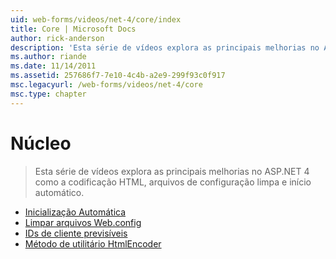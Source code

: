 ```yaml
---
uid: web-forms/videos/net-4/core/index
title: Core | Microsoft Docs
author: rick-anderson
description: 'Esta série de vídeos explora as principais melhorias no ASP.NET 4 como a codificação HTML, arquivos de configuração limpa e início automático.'
ms.author: riande
ms.date: 11/14/2011
ms.assetid: 257686f7-7e10-4c4b-a2e9-299f93c0f917
msc.legacyurl: /web-forms/videos/net-4/core
msc.type: chapter
---
```

<a name="core"></a>Núcleo
====================
> Esta série de vídeos explora as principais melhorias no ASP.NET 4 como a codificação HTML, arquivos de configuração limpa e início automático.


- [Inicialização Automática](aspnet-4-quick-hit-auto-start.md)
- [Limpar arquivos Web.config](aspnet-4-quick-hit-clean-webconfig-files.md)
- [IDs de cliente previsíveis](aspnet-4-quick-hit-predictable-client-ids.md)
- [Método de utilitário HtmlEncoder](aspnet-4-quick-hit-the-htmlencoder-utility-method.md)
